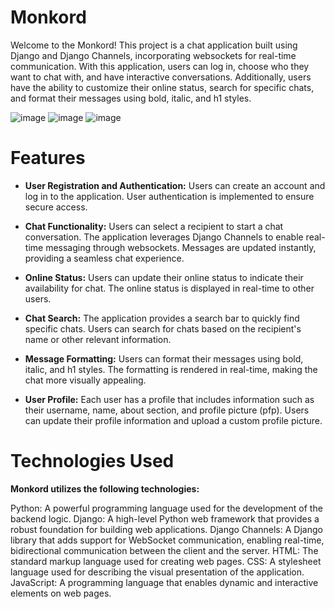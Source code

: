 # Monkord

Welcome to the Monkord! This project is a chat application built using Django and Django Channels, incorporating websockets for real-time communication. With this application, users can log in, choose who they want to chat with, and have interactive conversations. Additionally, users have the ability to customize their online status, search for specific chats, and format their messages using bold, italic, and h1 styles.

![image](https://github.com/MiguelBrugge/Monkord/assets/103996305/5e087003-fc70-4a35-b0be-ba6d37a2d93f)
![image](https://github.com/MiguelBrugge/Monkord/assets/103996305/da53f90b-e04a-4931-a599-fac206d7025c)
![image](https://github.com/MiguelBrugge/Monkord/assets/103996305/2f8cbb29-afa6-481f-8c98-841022d93b6c)


# Features
- **User Registration and Authentication:**
Users can create an account and log in to the application.
User authentication is implemented to ensure secure access.

- **Chat Functionality:**
Users can select a recipient to start a chat conversation.
The application leverages Django Channels to enable real-time messaging through websockets.
Messages are updated instantly, providing a seamless chat experience.

- **Online Status:**
Users can update their online status to indicate their availability for chat.
The online status is displayed in real-time to other users.

- **Chat Search:**
The application provides a search bar to quickly find specific chats.
Users can search for chats based on the recipient's name or other relevant information.

- **Message Formatting:**
Users can format their messages using bold, italic, and h1 styles.
The formatting is rendered in real-time, making the chat more visually appealing.

- **User Profile:**
Each user has a profile that includes information such as their username, name, about section, and profile picture (pfp).
Users can update their profile information and upload a custom profile picture.

# Technologies Used
**Monkord utilizes the following technologies:**

Python: A powerful programming language used for the development of the backend logic.
Django: A high-level Python web framework that provides a robust foundation for building web applications.
Django Channels: A Django library that adds support for WebSocket communication, enabling real-time, bidirectional communication between the client and the server.
HTML: The standard markup language used for creating web pages.
CSS: A stylesheet language used for describing the visual presentation of the application.
JavaScript: A programming language that enables dynamic and interactive elements on web pages.

